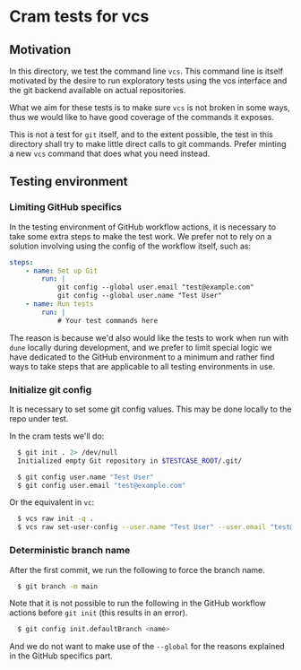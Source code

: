 # Cram tests for vcs

## Motivation

In this directory, we test the command line `vcs`. This command line is itself
motivated by the desire to run exploratory tests using the vcs interface and the
git backend available on actual repositories.

What we aim for these tests is to make sure `vcs` is not broken in some ways,
thus we would like to have good coverage of the commands it exposes.

This is not a test for `git` itself, and to the extent possible, the test in
this directory shall try to make little direct calls to git commands. Prefer
minting a new `vcs` command that does what you need instead.

## Testing environment

### Limiting GitHub specifics

In the testing environment of GitHub workflow actions, it is necessary to take
some extra steps to make the test work. We prefer not to rely on a solution
involving using the config of the workflow itself, such as:

```yaml
steps:
    - name: Set up Git
        run: |
            git config --global user.email "test@example.com"
            git config --global user.name "Test User"
    - name: Run tests
        run: |
            # Your test commands here
```

The reason is because we'd also would like the tests to work when run with
`dune` locally during development, and we prefer to limit special logic we have
dedicated to the GitHub environment to a minimum and rather find ways to take
steps that are applicable to all testing environments in use.

### Initialize git config

It is necessary to set some git config values. This may be done locally to the
repo under test.

In the cram tests we'll do:

```sh
  $ git init . 2> /dev/null
  Initialized empty Git repository in $TESTCASE_ROOT/.git/

  $ git config user.name "Test User"
  $ git config user.email "test@example.com"
```

Or the equivalent in `vc`:

```sh
  $ vcs raw init -q .
  $ vcs raw set-user-config --user.name "Test User" --user.email "test@example.com"
```

### Deterministic branch name

After the first commit, we run the following to force the branch name.

```sh
  $ git branch -m main
```

Note that it is not possible to run the following in the GitHub workflow actions
before `git init` (this results in an error).

```sh
  $ git config init.defaultBranch <name>
```

And we do not want to make use of the `--global` for the reasons explained in
the GitHub specifics part.